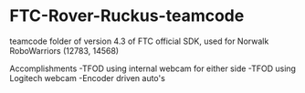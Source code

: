 # FTC-Rover-Ruckus-teamcode
teamcode folder of version 4.3 of FTC official SDK, used for Norwalk RoboWarriors (12783, 14568)

Accomplishments
-TFOD using internal webcam for either side
-TFOD using Logitech webcam
-Encoder driven auto's
